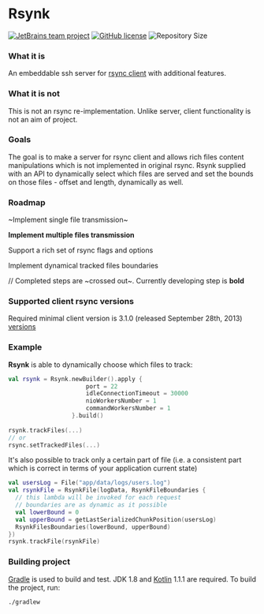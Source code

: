 # Rsynk #

[![JetBrains team project](http://jb.gg/badges/team.svg)](https://confluence.jetbrains.com/display/ALL/JetBrains+on+GitHub)
[![GitHub license](https://img.shields.io/hexpm/l/plug.svg)](http://www.apache.org/licenses/LICENSE-2.0.html)
![Repository Size](https://reposs.herokuapp.com/?path=JetBrains/rsynk)

### What it is ###
An embeddable ssh server for [rsync client](https://rsync.samba.org) with additional features.

### What it is not ###
This is not an rsync re-implementation. Unlike server, client functionality is not an aim of project.

### Goals ###
The goal is to make a server for rsync client and allows rich files content manipulations which is not implemented in original rsync. Rsynk supplied with an API to dynamically select which files are served and set the bounds on those files - offset and length, dynamically as well.

### Roadmap ###

~Implement single file transmission~

**Implement multiple files transmission**

Support a rich set of rsync flags and options

Implement dynamical tracked files boundaries

// Completed steps are ~crossed out~. Currently developing step is **bold**

### Supported client rsync versions ###
Required minimal client version is 3.1.0 (released September 28th, 2013) [versions](https://rsync.samba.org/)
  
### Example ###
**Rsynk** is able to dynamically choose which files to track:

```kotlin
val rsynk = Rsynk.newBuilder().apply {
                      port = 22
                      idleConnectionTimeout = 30000
                      nioWorkersNumber = 1
                      commandWorkersNumber = 1
                  }.build()
                  
rsynk.trackFiles(...) 
// or
rsync.setTrackedFiles(...)
```                

It's also possible to track only a certain part of file (i.e. a consistent part which is correct in terms of your application current state)

```kotlin
val usersLog = File("app/data/logs/users.log")
val rsynkFile = RsynkFile(logData, RsynkFileBoundaries {
  // this lambda will be invoked for each request 
  // boundaries are as dynamic as it possible
  val lowerBound = 0                                   
  val upperBound = getLastSerializedChunkPosition(usersLog)
  RsynkFilesBoundaries(lowerBound, upperBound)
})
rsynk.trackFile(rsynkFile)
```

### Building project
[Gradle](http://www.gradle.org) is used to build and test. JDK 1.8 and [Kotlin](http://kotlinlang.org)
1.1.1 are required. To build the project, run:

    ./gradlew
